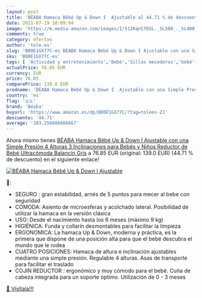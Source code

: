 ```yaml
---
layout: post
title: 'BÉABA Hamaca Bébé Up & Down I  Ajustable al 44.71 % de descuento'
date: 2021-07-19 10:09:04
image: 'https://m.media-amazon.com/images/I/512KqnCf8SL._SL500_._SL400_.jpg'
comments: true
category: ofertas
author: 'tole.es'
slug: 'B00E1GX77C-es BÉABA Hamaca Bébé Up & Down I Ajustable con una Simple...'
sku: 'B00E1GX77C-es'
tags: [ 'Actividad y entretenimiento','Bebé','Sillas mecedoras','bebé','bebés','béaba', ]
actualPrice: 76.85 EUR
currency: EUR
price: 76.85
comparePrice: 139.0 EUR
prodname: 'BÉABA Hamaca Bébé Up & Down I  Ajustable con una Simple Presión  4 Alturas  3 Inclinaciones  para Bebés y Niños  Reductor de Bebé  Ultracómoda  Balancín  Gris'
country: 'es'
flag: '🇪🇸'
brand: 'Béaba'
buyurl: 'https://www.amazon.es/dp/B00E1GX77C/?tag=tolees-21'
descuento: '44.71'
average: '103.256666666667'
---
```


Ahora mismo tienes [BÉABA Hamaca Bébé Up & Down I  Ajustable con una Simple Presión  4 Alturas  3 Inclinaciones  para Bebés y Niños  Reductor de Bebé  Ultracómoda  Balancín  Gris](https://www.amazon.es/dp/B00E1GX77C/?tag=tolees-21) a 76.85 EUR (original: 139.0 EUR) (44.71 %  de descuento) en el siguiente enlace!

[![BÉABA Hamaca Bébé Up & Down I  Ajustable](https://m.media-amazon.com/images/I/512KqnCf8SL._SL500_._SL400_.jpg)](https://www.amazon.es/dp/B00E1GX77C/?tag=tolees-21)

🔎:

- SEGURO : gran estabilidad, arnés de 5 puntos para mecer al bebe con seguridad
- CÓMODA: Asiento de microesferas y acolchado lateral. Posibilidad de utilizar la hamaca en la versión clásica
- USO: Desde el nacimiento hasta los 6 meses (máximo 9 kg)
- HIGIÉNICA: Funda y collarín desmontables para facilitar la limpieza
- ERGONOMICA: La hamaca Up & Down, moderna y práctica, es la primera que dispone de una posición alta para que el bebé descubra el mundo que le rodea
- CUATRO POSICIONES: Hamaca de altura e inclinación ajustables mediante una simple presión. Regulable 4 alturas. Asas de transporte para facilitar el traslado
- COJIN REDUCTOR : ergonómico y muy cómodo para el bebé. Cuña de cabeza integrada para un soporte óptimo. Utilización de 0 - 3 meses

[🛒 Visítala!!!](https://www.amazon.es/dp/B00E1GX77C/?tag=tolees-21)
